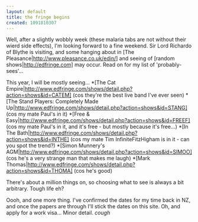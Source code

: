 ```yaml
---
layout: default
title: the fringe begins
created: 1091810307
---
```

Well, after a slightly wobbly week (these malaria tabs are not without their wierd side effects), I'm looking forward to a fine weekend.  Sir Lord Richardo of Blythe is visiting, and some hanging about in [The Pleasance|http://www.pleasance.co.uk/edin/] and seeing of [random shows|http://edfringe.com] may occur.  Read on for my list of 'probably-sees'...
<!--break-->
This year, I will be mostly seeing...
*[The Cat Empire|http://www.edfringe.com/shows/detail.php?action=shows&id=CATEM] (cos they're the best live band I've ever seen)
*[The Stand Players: Completely Made Up|http://www.edfringe.com/shows/detail.php?action=shows&id=STANG] (cos my mate Paul's in it)
*[Free & Easy|http://www.edfringe.com/shows/detail.php?action=shows&id=FREEF] (cos my mate Paul's in it, and it's free - but mostly because it's free...)
*[In The Bath|http://www.edfringe.com/shows/detail.php?action=shows&id=INTHE] (cos my mate Tim InfiniteFitzHigham is in it - can you spot the trend?)
*[Simon Munnery's AGM|http://www.edfringe.com/shows/detail.php?action=shows&id=SIMOO] (cos he's a very strange man that makes me laugh)
*[Mark Thomas|http://www.edfringe.com/shows/detail.php?action=shows&id=THOMA] (cos he's good)

There's about a million things on, so choosing what to see is always a bit arbitrary.  Tough life eh?

Oooh, and one more thing.  I've confirmed the dates for my time back in NZ, and once the papers are through I'll stick the dates on this site.  Oh, and apply for a work visa...  Minor detail. *cough*

